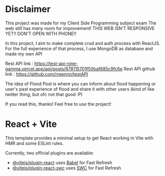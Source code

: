 # Disclaimer

This project was made for my Client Side Programming subject exam
The web still has many room for improvement!
THIS WEB ISN'T RESPONSIVE YET!! DON'T OPEN WITH PHONE!!

In this project, I aim to make complete crud and auth process with ReactJS. For the full experience of that process, I use MongoDB as database and made my own API

Rest API link : https://test-api-nine-gamma.vercel.app/api/posts/678115701f50baf685c9fc6e
Rest API github link : https://github.com/rreennn/testAPI

The idea of Flood Post is where you can inform about flood happening or user's past experience of flood and share it with other users (kind of like twitter thing, but ofc not that good :P)

If you read this, thanks! Feel free to use the project!

# React + Vite

This template provides a minimal setup to get React working in Vite with HMR and some ESLint rules.

Currently, two official plugins are available:

- [@vitejs/plugin-react](https://github.com/vitejs/vite-plugin-react/blob/main/packages/plugin-react/README.md) uses [Babel](https://babeljs.io/) for Fast Refresh
- [@vitejs/plugin-react-swc](https://github.com/vitejs/vite-plugin-react-swc) uses [SWC](https://swc.rs/) for Fast Refresh
